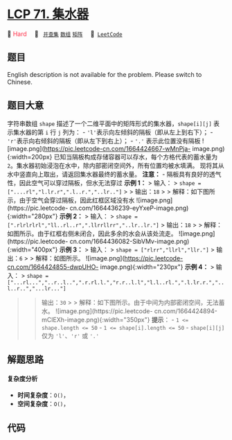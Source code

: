 # [LCP 71. 集水器](https://leetcode.cn/problems/kskhHQ)

🔴 <font color=#ff334b>Hard</font>&emsp; 🔖&ensp; [`并查集`](/leetcode/outline/tag/union-find.md) [`数组`](/leetcode/outline/tag/array.md) [`矩阵`](/leetcode/outline/tag/matrix.md)&emsp; 🔗&ensp;[`LeetCode`](https://leetcode.cn/problems/kskhHQ)


## 题目

English description is not available for the problem. Please switch to
Chinese.


## 题目大意

字符串数组 `shape` 描述了一个二维平面中的矩阵形式的集水器，`shape[i][j]` 表示集水器的第 `i` 行 `j` 列为： \-
`'l'`表示向左倾斜的隔板（即从左上到右下）； \- `'r'`表示向右倾斜的隔板（即从左下到右上）； \- `'.'` 表示此位置没有隔板
![image.png](https://pic.leetcode-cn.com/1664424667-wMnPja-
image.png){:width=200px} 已知当隔板构成存储容器可以存水，每个方格代表的蓄水量为
`2`。集水器初始浸泡在水中，除内部密闭空间外，所有位置均被水填满。 现将其从水中竖直向上取出，请返回集水器最终的蓄水量。 **注意：** \-
隔板具有良好的透气性，因此空气可以穿过隔板，但水无法穿过 **示例 1：** > 输入： > `shape =
["....rl","l.lr.r",".l..r.","..lr.."]` > > 输出：`18` > >
解释：如下图所示，由于空气会穿过隔板，因此红框区域没有水 ![image.png](https://pic.leetcode-
cn.com/1664436239-eyYxeP-image.png){:width="280px"} **示例 2：** > 输入： > `shape =
[".rlrlrlrl","ll..rl..r",".llrrllrr","..lr..lr."]` > 输出：`18` > >
解释：如图所示。由于红框右侧未闭合，因此多余的水会从该处流走。 ![image.png](https://pic.leetcode-
cn.com/1664436082-SibVMv-image.png){:width="400px"} **示例 3：** > 输入： > `shape =
["rlrr","llrl","llr."]` > 输出：`6` > > 解释：如图所示。
![image.png](https://pic.leetcode-cn.com/1664424855-dwpUHO-
image.png){:width="230px"} **示例 4：** > 输入： > `shape =
["...rl...","..r..l..",".r.rl.l.","r.r..l.l","l.l..rl.",".l.lr.r.","..l..r..","...lr..."]`
> > 输出：`30` > > 解释：如下图所示。由于中间为内部密闭空间，无法蓄水。 ![image.png](https://pic.leetcode-
cn.com/1664424894-mClEXh-image.png){:width="350px"} **提示**： \- `1 <=
shape.length <= 50` \- `1 <= shape[i].length <= 50` \- `shape[i][j]` 仅为
`'l'`、`'r'` 或 `'.'`


## 解题思路

#### 复杂度分析

- **时间复杂度**：`O()`，
- **空间复杂度**：`O()`，

## 代码

```javascript

```